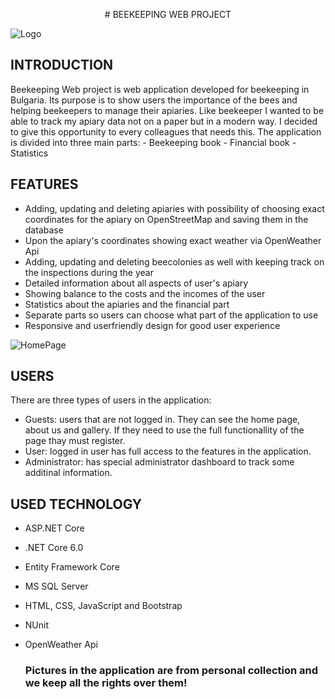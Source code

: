 <p align="center">
 # BEEKEEPING WEB PROJECT

![Logo](https://github.com/SiyanaPetkova/BeekeepingWebProject/assets/106101481/32f3a003-bb9b-45df-9fdb-bf9406423fa5)
 
## INTRODUCTION
</p>
Beekeeping Web project is web application developed for beekeeping in Bulgaria. Its purpose is to show users the importance of the bees and helping beekeepers to manage their apiaries. 
Like beekeeper I wanted to be able to track my apiary data not on a paper but in a modern way. I decided to give this opportunity to every colleagues that needs this. The application is divided into three main parts:
- Beekeeping book
- Financial book
- Statistics
  
## FEATURES
- Adding, updating and deleting apiaries with possibility of choosing exact coordinates for the apiary on OpenStreetMap and saving them in the database
- Upon the apiary's coordinates showing exact weather via OpenWeather Api
- Adding, updating and deleting beecolonies as well with keeping track on the inspections during the year
- Detailed information about all aspects of user's apiary
- Showing balance to the costs and the incomes of the user
- Statistics about the apiaries and the financial part
- Separate parts so users can choose what part of the application to use
- Responsive and userfriendly design for good user experience
  
![HomePage](https://github.com/SiyanaPetkova/BeekeepingWebProject/assets/106101481/bd631ce7-5ed3-4abc-adbf-495be13f355b)

## USERS
There are three types of users in the application:
- Guests: users that are not logged in. They can see the home page, about us and gallery. If they need to use the full functionallity of the page thay must register.
- User: logged in user has full access to the features in the application.
- Administrator: has special administrator dashboard to track some additinal information.
  
## USED TECHNOLOGY
- ASP.NET Core
- .NET Core 6.0
- Entity Framework Core
- MS SQL Server
- HTML, CSS, JavaScript and Bootstrap
- NUnit
- OpenWeather Api

  ### Pictures in the application are from personal collection and we keep all the rights over them! 
